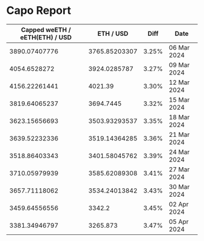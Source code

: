 # Capo Report

| Capped weETH / eETH(ETH) / USD | ETH / USD     | Diff  | Date        |
| ------------------------------ | ------------- | ----- | ----------- |
| 3890.07407776                  | 3765.85203307 | 3.25% | 06 Mar 2024 |
| 4054.6528272                   | 3924.0285787  | 3.27% | 09 Mar 2024 |
| 4156.22261441                  | 4021.39       | 3.30% | 12 Mar 2024 |
| 3819.64065237                  | 3694.7445     | 3.32% | 15 Mar 2024 |
| 3623.15656693                  | 3503.93293537 | 3.35% | 18 Mar 2024 |
| 3639.52232336                  | 3519.14364285 | 3.36% | 21 Mar 2024 |
| 3518.86403343                  | 3401.58045762 | 3.39% | 24 Mar 2024 |
| 3710.05979939                  | 3585.62089308 | 3.41% | 27 Mar 2024 |
| 3657.71118062                  | 3534.24013842 | 3.43% | 30 Mar 2024 |
| 3459.64556556                  | 3342.2        | 3.45% | 02 Apr 2024 |
| 3381.34946797                  | 3265.873      | 3.47% | 05 Apr 2024 |
